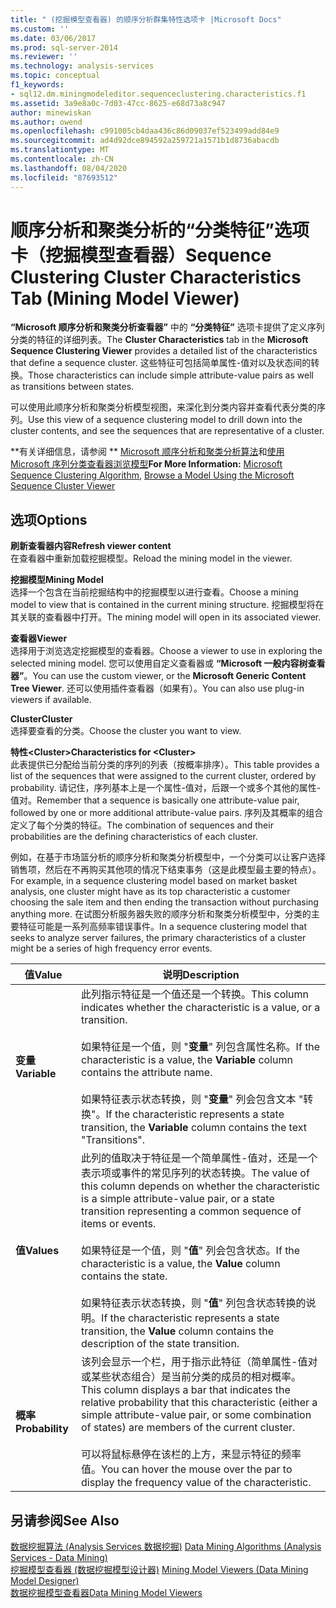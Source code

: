 ```yaml
---
title: " (挖掘模型查看器) 的顺序分析群集特性选项卡 |Microsoft Docs"
ms.custom: ''
ms.date: 03/06/2017
ms.prod: sql-server-2014
ms.reviewer: ''
ms.technology: analysis-services
ms.topic: conceptual
f1_keywords:
- sql12.dm.miningmodeleditor.sequenceclustering.characteristics.f1
ms.assetid: 3a9e8a0c-7d03-47cc-8625-e68d73a8c947
author: minewiskan
ms.author: owend
ms.openlocfilehash: c991005cb4daa436c86d09037ef523499add84e9
ms.sourcegitcommit: ad4d92dce894592a259721a1571b1d8736abacdb
ms.translationtype: MT
ms.contentlocale: zh-CN
ms.lasthandoff: 08/04/2020
ms.locfileid: "87693512"
---
```

# <a name="sequence-clustering-cluster-characteristics-tab-mining-model-viewer"></a><span data-ttu-id="3e97f-102">顺序分析和聚类分析的“分类特征”选项卡（挖掘模型查看器）</span><span class="sxs-lookup"><span data-stu-id="3e97f-102">Sequence Clustering Cluster Characteristics Tab (Mining Model Viewer)</span></span>
  <span data-ttu-id="3e97f-103">**“Microsoft 顺序分析和聚类分析查看器”** 中的 **“分类特征”** 选项卡提供了定义序列分类的特征的详细列表。</span><span class="sxs-lookup"><span data-stu-id="3e97f-103">The **Cluster Characteristics** tab in the **Microsoft Sequence Clustering Viewer** provides a detailed list of the characteristics that define a sequence cluster.</span></span> <span data-ttu-id="3e97f-104">这些特征可包括简单属性-值对以及状态间的转换。</span><span class="sxs-lookup"><span data-stu-id="3e97f-104">Those characteristics can include simple attribute-value pairs as well as transitions between states.</span></span>  
  
 <span data-ttu-id="3e97f-105">可以使用此顺序分析和聚类分析模型视图，来深化到分类内容并查看代表分类的序列。</span><span class="sxs-lookup"><span data-stu-id="3e97f-105">Use this view of a sequence clustering model to drill down into the cluster contents, and see the sequences that are representative of a cluster.</span></span>  
  
 <span data-ttu-id="3e97f-106">\*\*有关详细信息，请参阅 \*\* [Microsoft 顺序分析和聚类分析算法](data-mining/microsoft-sequence-clustering-algorithm.md)和[使用 Microsoft 序列分类查看器浏览模型](data-mining/browse-a-model-using-the-microsoft-sequence-cluster-viewer.md)</span><span class="sxs-lookup"><span data-stu-id="3e97f-106">**For More Information:** [Microsoft Sequence Clustering Algorithm](data-mining/microsoft-sequence-clustering-algorithm.md), [Browse a Model Using the Microsoft Sequence Cluster Viewer](data-mining/browse-a-model-using-the-microsoft-sequence-cluster-viewer.md)</span></span>  
  
## <a name="options"></a><span data-ttu-id="3e97f-107">选项</span><span class="sxs-lookup"><span data-stu-id="3e97f-107">Options</span></span>  
 <span data-ttu-id="3e97f-108">**刷新查看器内容**</span><span class="sxs-lookup"><span data-stu-id="3e97f-108">**Refresh viewer content**</span></span>  
 <span data-ttu-id="3e97f-109">在查看器中重新加载挖掘模型。</span><span class="sxs-lookup"><span data-stu-id="3e97f-109">Reload the mining model in the viewer.</span></span>  
  
 <span data-ttu-id="3e97f-110">**挖掘模型**</span><span class="sxs-lookup"><span data-stu-id="3e97f-110">**Mining Model**</span></span>  
 <span data-ttu-id="3e97f-111">选择一个包含在当前挖掘结构中的挖掘模型以进行查看。</span><span class="sxs-lookup"><span data-stu-id="3e97f-111">Choose a mining model to view that is contained in the current mining structure.</span></span> <span data-ttu-id="3e97f-112">挖掘模型将在其关联的查看器中打开。</span><span class="sxs-lookup"><span data-stu-id="3e97f-112">The mining model will open in its associated viewer.</span></span>  
  
 <span data-ttu-id="3e97f-113">**查看器**</span><span class="sxs-lookup"><span data-stu-id="3e97f-113">**Viewer**</span></span>  
 <span data-ttu-id="3e97f-114">选择用于浏览选定挖掘模型的查看器。</span><span class="sxs-lookup"><span data-stu-id="3e97f-114">Choose a viewer to use in exploring the selected mining model.</span></span> <span data-ttu-id="3e97f-115">您可以使用自定义查看器或 **“Microsoft 一般内容树查看器”**。</span><span class="sxs-lookup"><span data-stu-id="3e97f-115">You can use the custom viewer, or the **Microsoft Generic Content Tree Viewer**.</span></span> <span data-ttu-id="3e97f-116">还可以使用插件查看器（如果有）。</span><span class="sxs-lookup"><span data-stu-id="3e97f-116">You can also use plug-in viewers if available.</span></span>  
  
 <span data-ttu-id="3e97f-117">**Cluster**</span><span class="sxs-lookup"><span data-stu-id="3e97f-117">**Cluster**</span></span>  
 <span data-ttu-id="3e97f-118">选择要查看的分类。</span><span class="sxs-lookup"><span data-stu-id="3e97f-118">Choose the cluster you want to view.</span></span>  
  
 <span data-ttu-id="3e97f-119">**特性\<Cluster>**</span><span class="sxs-lookup"><span data-stu-id="3e97f-119">**Characteristics for \<Cluster>**</span></span>  
 <span data-ttu-id="3e97f-120">此表提供已分配给当前分类的序列的列表（按概率排序）。</span><span class="sxs-lookup"><span data-stu-id="3e97f-120">This table provides a list of the sequences that were assigned to the current cluster, ordered by probability.</span></span> <span data-ttu-id="3e97f-121">请记住，序列基本上是一个属性-值对，后跟一个或多个其他的属性-值对。</span><span class="sxs-lookup"><span data-stu-id="3e97f-121">Remember that a sequence is basically one attribute-value pair, followed by one or more additional attribute-value pairs.</span></span> <span data-ttu-id="3e97f-122">序列及其概率的组合定义了每个分类的特征。</span><span class="sxs-lookup"><span data-stu-id="3e97f-122">The combination of sequences and their probabilities are the defining characteristics of each cluster.</span></span>  
  
 <span data-ttu-id="3e97f-123">例如，在基于市场篮分析的顺序分析和聚类分析模型中，一个分类可以让客户选择销售项，然后在不再购买其他项的情况下结束事务（这是此模型最主要的特点）。</span><span class="sxs-lookup"><span data-stu-id="3e97f-123">For example, in a sequence clustering model based on market basket analysis, one cluster might have as its top characteristic a customer choosing the sale item and then ending the transaction without purchasing anything more.</span></span> <span data-ttu-id="3e97f-124">在试图分析服务器失败的顺序分析和聚类分析模型中，分类的主要特征可能是一系列高频率错误事件。</span><span class="sxs-lookup"><span data-stu-id="3e97f-124">In a sequence clustering model that seeks to analyze server failures, the primary characteristics of a cluster might be a series of high frequency error events.</span></span>  
  
|<span data-ttu-id="3e97f-125">值</span><span class="sxs-lookup"><span data-stu-id="3e97f-125">Value</span></span>|<span data-ttu-id="3e97f-126">说明</span><span class="sxs-lookup"><span data-stu-id="3e97f-126">Description</span></span>|  
|-----------|-----------------|  
|<span data-ttu-id="3e97f-127">**变量**</span><span class="sxs-lookup"><span data-stu-id="3e97f-127">**Variable**</span></span>|<span data-ttu-id="3e97f-128">此列指示特征是一个值还是一个转换。</span><span class="sxs-lookup"><span data-stu-id="3e97f-128">This column indicates whether the characteristic is a value, or a transition.</span></span><br /><br /> <span data-ttu-id="3e97f-129">如果特征是一个值，则 "**变量**" 列包含属性名称。</span><span class="sxs-lookup"><span data-stu-id="3e97f-129">If the characteristic is a value, the **Variable** column contains the attribute name.</span></span><br /><br /> <span data-ttu-id="3e97f-130">如果特征表示状态转换，则 "**变量**" 列会包含文本 "转换"。</span><span class="sxs-lookup"><span data-stu-id="3e97f-130">If the characteristic represents a state transition, the **Variable** column contains the text "Transitions".</span></span>|  
|<span data-ttu-id="3e97f-131">**值**</span><span class="sxs-lookup"><span data-stu-id="3e97f-131">**Values**</span></span>|<span data-ttu-id="3e97f-132">此列的值取决于特征是一个简单属性-值对，还是一个表示项或事件的常见序列的状态转换。</span><span class="sxs-lookup"><span data-stu-id="3e97f-132">The value of this column depends on whether the characteristic is a simple attribute-value pair, or a state transition representing a common sequence of items or events.</span></span><br /><br /> <span data-ttu-id="3e97f-133">如果特征是一个值，则 "**值**" 列会包含状态。</span><span class="sxs-lookup"><span data-stu-id="3e97f-133">If the characteristic is a value, the **Value** column contains the state.</span></span><br /><br /> <span data-ttu-id="3e97f-134">如果特征表示状态转换，则 "**值**" 列包含状态转换的说明。</span><span class="sxs-lookup"><span data-stu-id="3e97f-134">If the characteristic represents a state transition, the **Value** column contains the description of the state transition.</span></span>|  
|<span data-ttu-id="3e97f-135">**概率**</span><span class="sxs-lookup"><span data-stu-id="3e97f-135">**Probability**</span></span>|<span data-ttu-id="3e97f-136">该列会显示一个栏，用于指示此特征（简单属性-值对或某些状态组合）是当前分类的成员的相对概率。</span><span class="sxs-lookup"><span data-stu-id="3e97f-136">This column displays a bar that indicates the relative probability that this characteristic (either a simple attribute-value pair, or some combination of states) are members of the current cluster.</span></span><br /><br /> <span data-ttu-id="3e97f-137">可以将鼠标悬停在该栏的上方，来显示特征的频率值。</span><span class="sxs-lookup"><span data-stu-id="3e97f-137">You can hover the mouse over the par to display the frequency value of the characteristic.</span></span>|  
  
## <a name="see-also"></a><span data-ttu-id="3e97f-138">另请参阅</span><span class="sxs-lookup"><span data-stu-id="3e97f-138">See Also</span></span>  
 <span data-ttu-id="3e97f-139">[数据挖掘算法 &#40;Analysis Services 数据挖掘&#41;](data-mining/data-mining-algorithms-analysis-services-data-mining.md) </span><span class="sxs-lookup"><span data-stu-id="3e97f-139">[Data Mining Algorithms &#40;Analysis Services - Data Mining&#41;](data-mining/data-mining-algorithms-analysis-services-data-mining.md) </span></span>  
 <span data-ttu-id="3e97f-140">[挖掘模型查看器 &#40;数据挖掘模型设计器&#41;](mining-model-viewers-data-mining-model-designer.md) </span><span class="sxs-lookup"><span data-stu-id="3e97f-140">[Mining Model Viewers &#40;Data Mining Model Designer&#41;](mining-model-viewers-data-mining-model-designer.md) </span></span>  
 [<span data-ttu-id="3e97f-141">数据挖掘模型查看器</span><span class="sxs-lookup"><span data-stu-id="3e97f-141">Data Mining Model Viewers</span></span>](data-mining/data-mining-model-viewers.md)  
  
  
